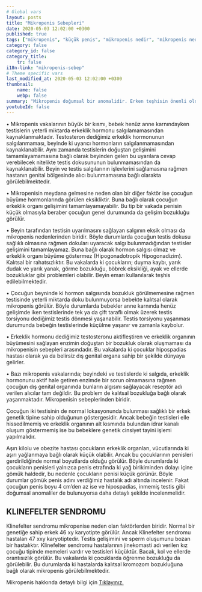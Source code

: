 ```yaml
---
# Global vars
layout: posts
title: "Mikropenis Sebepleri"
date: 2020-05-03 12:02:00 +0300
published: true
tags: ["mikropenis", "küçük penis", "mikropenis nedir", "mikropenis nedeni", "mikropenis neden olur", "küçük penis nedeni", "mikropenis sebebi", "klinefelter sendromu", "mikropenis tedavi", "mikropenis çözüm", "mikropenis hormon", "mikropenis ilaç", "küçük penis tedavi", "mikropenis ameliyat", "mikropenis hormon", "mikropenis teşhis", "mikropenis kan tahlili", "mikropenis genetik tahlili", "mikropenis estetiği", "yenidoğanda mikropenis"]
category: false
category_id: false
category_title:
    tr: false
i18n-link: "mikropenis-sebep"
# Theme specific vars
last_modified_at: 2020-05-03 12:02:00 +0300
thumbnail:
    name: false
    webp: false
summary: "Mikropenis doğumsal bir anomalidir. Erken teşhisin önemli olduğu mikropenis hastalığı genelde maalesef geç teşhis edilir. Erken dönemde yapılan tedavi daha iyi sonuç verir."
youtubeId: false
---
```







•	Mikropenis vakalarının büyük bir kısmı, bebek henüz anne karnındayken testislerin yeterli miktarda erkeklik hormonu salgılamamasından kaynaklanmaktadır. Testosteron dediğimiz erkeklik hormonunun salgılanmaması, beyinde ki uyarıcı hormonların salgılanmamasından kaynaklanabilir. Aynı zamanda testislerin doğuştan gelişimini tamamlayamamasına bağlı olarak beyinden gelen bu uyarılara cevap verebilecek nitelikte testis dokusununun bulunmamasından da kaynaklanabilir. Beyin ve testis salgılarının işlevlerini sağlamasına rağmen hastanın genital bölgesinde alıcı bulunmamasına bağlı olarakta görülebilmektedir.

•	Mikropenisin meydana gelmesine neden olan bir diğer faktör ise çocuğun büyüme hormonlarında görülen eksikliktir. Buna bağlı olarak çocuğun erkeklik organı gelişimini tamamlayamayabilir. Bu tip bir vakada penisin küçük olmasıyla beraber çocuğun genel durumunda da gelişim bozukluğu görülür.

•	Beyin tarafından testisin uyarılmasını sağlayan salgının eksik olması da mikropenis nedenlerinden biridir. Böyle durumlarda çocuğun testis dokusu sağlıklı olmasına rağmen dokuları uyaracak salgı bulunmadığından testisler gelişimini tamamlayamaz. Buna bağlı olarak hormon salgısı olmaz ve erkeklik organı büyüme göstermez (Hipogonadotropik Hipogonadizim). Kalıtsal bir rahatsızlıktır. Bu vakalarda ki çocukların; duyma kaybı, yarık dudak ve yarık yanak, görme bozukluğu, böbrek eksikliği, ayak ve ellerde bozukluklar gibi problemleri olabilir. Beyin emarı kullanılarak teşhis edilebilmektedir.

•	Çocuğun beyninde ki hormon salgısında bozukluk görülmemesine rağmen testisinde yeterli miktarda doku bulunmuyorsa bebekte kalıtsal olarak mikropenis görülür. Böyle durumlarda bebekler anne karnında henüz gelişimde iken testislerinde tek ya da çift taraflı olmak üzerek testis torsiyonu dediğimiz testis dönmesi yaşanabilir. Testis torsiyonu yaşanması durumunda bebeğin testislerinde küçülme yaşanır ve zamanla kaybolur.

•	Erkeklik hormonu dediğimiz testosteronu aktifleştiren ve erkeklik organının büyümesini sağlayan enzimin doğuştan bir bozukluk olarak oluşmaması da mikropenisin sebepleri arasındadır. Bu vakalarda ki çocuklar hipospadias hastası olarak ya da belirsiz dış genital organa sahip bir şekilde dünyaya gelirler.

•	Bazı mikropenis vakalarında; beyindeki ve testislerde ki salgıda, erkeklik hormonunu aktif hale getiren enzimde bir sorun olmamasına rağmen çocuğun dış genital organında bunların algısını sağlayacak reseptör adı verilen alıcılar tam değildir. Bu problem de kalıtsal bozukluğa bağlı olarak yaşanmaktadır. Mikropenisin sebeplerinden biridir.

Çocuğun iki testisinin de normal lokasyonunda bulunması sağlıklı bir erkek genetik tipine sahip olduğunun göstergesidir. Ancak bebeğin testisleri elle hissedilmemiş ve erkeklik organının alt kısmında bulundan idrar kanalı oluşum göstermemiş ise bu bebeklere genetik cinsiyet tayini işlemi yapılmalıdır.

Aşırı kilolu ve obezite hastası çocukların erkeklik organları, vücutlarında ki aşırı yağlanmaya bağlı olarak küçük olabilir. Ancak bu çocuklarının penisleri gerdirildiğinde normal boyutlarda olduğu görülür. Böyle durumlarda ki çocukların penisleri yalnızca penis etrafında ki yağ birikiminden dolayı içine gömük haldedir, bu nedenle çocukların penisi küçük görünür. Böyle durumlar gömük penis adını verdiğimiz hastalık adı altında incelenir. Fakat çocuğun penis boyu 4 cm’den az ise ve hipospadias, inmemiş testis gibi doğumsal anomaliler de bulunuyorsa daha detaylı şekilde incelenmelidir.


## KLINEFELTER SENDROMU

Klinefelter sendromu mikropenise neden olan faktörlerden biridir. Normal bir genetiğe sahip erkek 46 xy karyotipte görülür. Ancak Klinefelter sendromu hastaları 47 xxy karyotiptedir. Testis gelişimini ve sperm oluşumunu bozan bir hastalıktır. Klinefelter sendromu hastalarının jinekomasti adı verilen kız çocuğu tipinde memeleri vardır ve testisleri küçüktür. Bacak, kol ve ellerde orantısızlık görülür. Bu vakalarda ki çocuklarda öğrenme bozukluğu da görülebilir. Bu durumlarda ki hastalarda kalıtsal kromozom bozukluğuna bağlı olarak mikropenis görülebilmektedir.


Mikropenis hakkında detaylı bilgi için [Tıklayınız.](https://www.onoluroloji.com/mikropenis)
